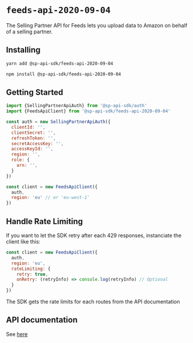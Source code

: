 # `feeds-api-2020-09-04`

The Selling Partner API for Feeds lets you upload data to Amazon on behalf of a selling partner.

## Installing

```sh
yarn add @sp-api-sdk/feeds-api-2020-09-04
```

```sh
npm install @sp-api-sdk/feeds-api-2020-09-04
```

## Getting Started

```javascript
import {SellingPartnerApiAuth} from '@sp-api-sdk/auth'
import {FeedsApiClient} from '@sp-api-sdk/feeds-api-2020-09-04'

const auth = new SellingPartnerApiAuth({
  clientId: '',
  clientSecret: '',
  refreshToken: '',
  secretAccessKey: '',
  accessKeyId: '',
  region: '',
  role: {
    arn: '',
  }
})

const client = new FeedsApiClient({
  auth,
  region: 'eu' // or 'eu-west-1'
})
```

## Handle Rate Limiting

If you want to let the SDK retry after each 429 responses, instanciate the client like this:

```javascript
const client = new FeedsApiClient({
  auth,
  region: 'eu',
  rateLimiting: {
    retry: true,
    onRetry: (retryInfo) => console.log(retryInfo) // Optional
  }
})
```

The SDK gets the rate limits for each routes from the API documentation

## API documentation

See [here](https://github.com/amzn/selling-partner-api-docs/tree/main/references/feeds-api/feeds_2020-09-04.md)
